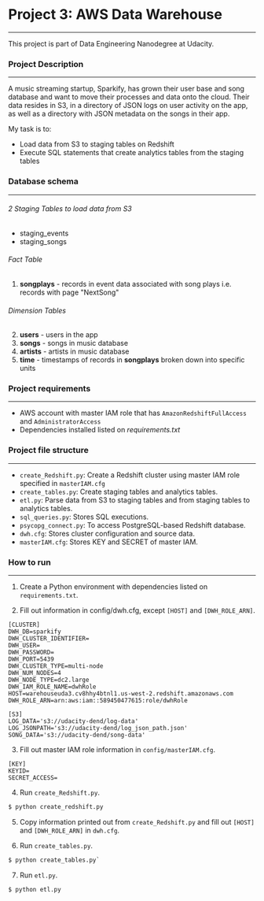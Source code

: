 # Project 3: AWS Data Warehouse
---

This project is part of Data Engineering Nanodegree at Udacity.

### Project Description
---

A music streaming startup, Sparkify, has grown their user base and song database and want to move their processes and data onto the cloud. Their data resides in S3, in a directory of JSON logs on user activity on the app, as well as a directory with JSON metadata on the songs in their app.

My task is to:
- Load data from S3 to staging tables on Redshift
- Execute SQL statements that create analytics tables from the staging tables

### Database schema
---

###### 2 Staging Tables to load data from S3
 - staging_events
 - staging_songs

###### Fact Table
1. **songplays** - records in event data associated with song plays i.e. records with page "NextSong"

###### Dimension Tables
2. **users** - users in the app
3. **songs** - songs in music database
4. **artists** - artists in music database
5. **time** - timestamps of records in **songplays** broken down into specific units

<Database schema.png>

### Project requirements
---

* AWS account with master IAM role that has `AmazonRedshiftFullAccess` and `AdministratorAccess`
* Dependencies installed listed on *requirements.txt*

### Project file structure
---

* `create_Redshift.py`: Create a Redshift cluster using master IAM role specified in `masterIAM.cfg`
* `create_tables.py`: Create staging tables and analytics tables.
* `etl.py`: Parse data from S3 to staging tables and from staging tables to analytics tables.
* `sql_queries.py`: Stores SQL executions.
* `psycopg_connect.py`: To access PostgreSQL-based Redshift database.
* `dwh.cfg`: Stores cluster configuration and source data.
* `masterIAM.cfg`: Stores KEY and SECRET of master IAM.


### How to run
---

1. Create a Python environment with dependencies listed on `requirements.txt`.

2. Fill out information in config/dwh.cfg, except `[HOST]` and `[DWH_ROLE_ARN]`.
```
[CLUSTER]
DWH_DB=sparkify
DWH_CLUSTER_IDENTIFIER=
DWH_USER=
DWH_PASSWORD=
DWH_PORT=5439
DWH_CLUSTER_TYPE=multi-node
DWH_NUM_NODES=4
DWH_NODE_TYPE=dc2.large
DWH_IAM_ROLE_NAME=dwhRole
HOST=warehouseuda3.cv8hhy4btnl1.us-west-2.redshift.amazonaws.com
DWH_ROLE_ARN=arn:aws:iam::589450477615:role/dwhRole

[S3]
LOG_DATA='s3://udacity-dend/log-data'
LOG_JSONPATH='s3://udacity-dend/log_json_path.json'
SONG_DATA='s3://udacity-dend/song-data'
```
3. Fill out master IAM role information in `config/masterIAM.cfg`.
```
[KEY]
KEYID=
SECRET_ACCESS=
```

4. Run `create_Redshift.py`.
```python
$ python create_redshift.py
```
5. Copy information printed out from `create_Redshift.py` and fill out `[HOST]` and `[DWH_ROLE_ARN]` in `dwh.cfg`.

6. Run `create_tables.py`.
```python
$ python create_tables.py`
```

7. Run `etl.py`.
```python
$ python etl.py
```





